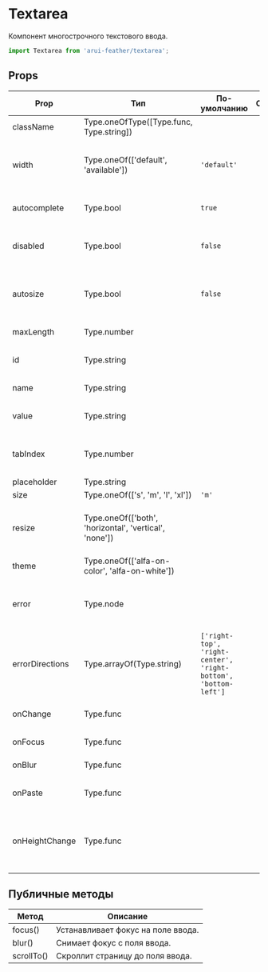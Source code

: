 # Textarea

Компонент многострочного текстового ввода.

```javascript
import Textarea from 'arui-feather/textarea';
```




## Props


| Prop  | Тип  | По-умолчанию | Обязательный | Описание |
| ----- | ---- | ------------ | ------------ |----------|
| className | Type.oneOfType([Type.func, Type.string]) |  |  | Дополнительный класс |
| width | Type.oneOf(['default', 'available']) | `'default'`  |  | Управление возможностью компонента занимать всю ширину родителя |
| autocomplete | Type.bool | `true`  |  | Управление автозаполнением компонента |
| disabled | Type.bool | `false`  |  | Управление возможностью изменения значения компонента |
| autosize | Type.bool | `false`  |  | Управление возможностью подстраивать высоту компонента под высоту текста |
| maxLength | Type.number |  |  | Максимальное число символов |
| id | Type.string |  |  | Уникальный идентификатор блока |
| name | Type.string |  |  | Уникальное имя блока |
| value | Type.string |  |  | Содержимое поля ввода, указанное по умолчанию |
| tabIndex | Type.number |  |  | Последовательность перехода между контролами при нажатии на Tab |
| placeholder | Type.string |  |  | Подсказка |
| size | Type.oneOf(['s', 'm', 'l', 'xl']) | `'m'`  |  | Размер компонента |
| resize | Type.oneOf(['both', 'horizontal', 'vertical', 'none']) |  |  | Управление возможностью изменения размеров компонента |
| theme | Type.oneOf(['alfa-on-color', 'alfa-on-white']) |  |  | Тема компонента |
| error | Type.node |  |  | Рисует попап с ошибкой в момент когда фокус находится в поле ввода |
| errorDirections | Type.arrayOf(Type.string) | `['right-top', 'right-center', 'right-bottom', 'bottom-left']`  |  | Расположение попапа с ошибкой (в порядке приоритета) относительно точки открытия |
| onChange | Type.func |  |  | Обработчик изменения значения 'value' |
| onFocus | Type.func |  |  | Обработчик фокуса поля |
| onBlur | Type.func |  |  | Обработчик снятия фокуса c поля |
| onPaste | Type.func |  |  | Обработчик события вставки текста в поле |
| onHeightChange | Type.func |  |  | Обработчик события изменения высоты компонента со значением параметра "autosize" = true |





## Публичные методы
| Метод  | Описание |
| ------ | -------- |
| focus() | Устанавливает фокус на поле ввода. |
| blur() | Снимает фокус с поля ввода. |
| scrollTo() | Скроллит страницу до поля ввода. |










